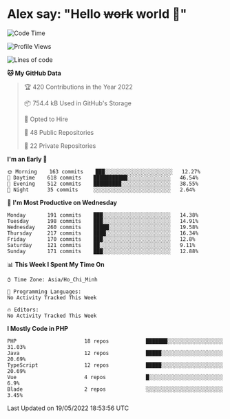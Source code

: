 # Alex say: "Hello ~~work~~ world 🐾"

<!--START_SECTION:waka-->
![Code Time](http://img.shields.io/badge/Code%20Time-0%20secs-blue)

![Profile Views](http://img.shields.io/badge/Profile%20Views-9-blue)

![Lines of code](https://img.shields.io/badge/From%20Hello%20World%20I%27ve%20Written-647%20Thousand%20lines%20of%20code-blue)

**🐱 My GitHub Data** 

> 🏆 420 Contributions in the Year 2022
 > 
> 📦 754.4 kB Used in GitHub's Storage 
 > 
> 💼 Opted to Hire
 > 
> 📜 48 Public Repositories 
 > 
> 🔑 22 Private Repositories  
 > 
**I'm an Early 🐤** 

```text
🌞 Morning    163 commits    ███░░░░░░░░░░░░░░░░░░░░░░   12.27% 
🌆 Daytime    618 commits    ███████████░░░░░░░░░░░░░░   46.54% 
🌃 Evening    512 commits    █████████░░░░░░░░░░░░░░░░   38.55% 
🌙 Night      35 commits     ░░░░░░░░░░░░░░░░░░░░░░░░░   2.64%

```
📅 **I'm Most Productive on Wednesday** 

```text
Monday       191 commits    ███░░░░░░░░░░░░░░░░░░░░░░   14.38% 
Tuesday      198 commits    ███░░░░░░░░░░░░░░░░░░░░░░   14.91% 
Wednesday    260 commits    █████░░░░░░░░░░░░░░░░░░░░   19.58% 
Thursday     217 commits    ████░░░░░░░░░░░░░░░░░░░░░   16.34% 
Friday       170 commits    ███░░░░░░░░░░░░░░░░░░░░░░   12.8% 
Saturday     121 commits    ██░░░░░░░░░░░░░░░░░░░░░░░   9.11% 
Sunday       171 commits    ███░░░░░░░░░░░░░░░░░░░░░░   12.88%

```


📊 **This Week I Spent My Time On** 

```text
⌚︎ Time Zone: Asia/Ho_Chi_Minh

💬 Programming Languages: 
No Activity Tracked This Week

🔥 Editors: 
No Activity Tracked This Week

```

**I Mostly Code in PHP** 

```text
PHP                      18 repos            ███████░░░░░░░░░░░░░░░░░░   31.03% 
Java                     12 repos            █████░░░░░░░░░░░░░░░░░░░░   20.69% 
TypeScript               12 repos            █████░░░░░░░░░░░░░░░░░░░░   20.69% 
Vue                      4 repos             █░░░░░░░░░░░░░░░░░░░░░░░░   6.9% 
Blade                    2 repos             ░░░░░░░░░░░░░░░░░░░░░░░░░   3.45%

```



 Last Updated on 19/05/2022 18:53:56 UTC
<!--END_SECTION:waka-->
